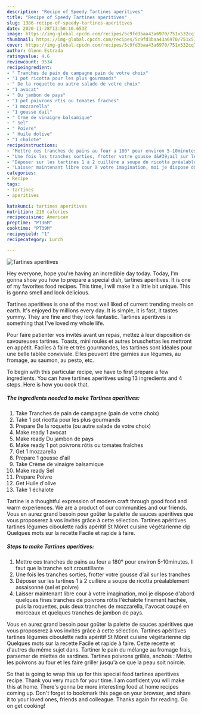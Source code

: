 ```yaml
---
description: "Recipe of Speedy Tartines aperitives"
title: "Recipe of Speedy Tartines aperitives"
slug: 1386-recipe-of-speedy-tartines-aperitives
date: 2020-11-28T13:50:10.653Z
image: https://img-global.cpcdn.com/recipes/5c9fd3baa43a6970/751x532cq70/tartines-aperitives-photo-principale-de-la-recette.jpg
thumbnail: https://img-global.cpcdn.com/recipes/5c9fd3baa43a6970/751x532cq70/tartines-aperitives-photo-principale-de-la-recette.jpg
cover: https://img-global.cpcdn.com/recipes/5c9fd3baa43a6970/751x532cq70/tartines-aperitives-photo-principale-de-la-recette.jpg
author: Glenn Estrada
ratingvalue: 4.6
reviewcount: 9534
recipeingredient:
- " Tranches de pain de campagne pain de votre choix"
- "1 pot ricotta pour les plus gourmands"
- " De la roquette ou autre salade de votre choix"
- "1 avocat"
- " Du jambon de pays"
- "1 pot poivrons rtis ou tomates fraches"
- "1 mozzarella"
- "1 gousse dail"
- " Crme de vinaigre balsamique"
- " Sel"
- " Poivre"
- " Huile dolive"
- "1 chalote"
recipeinstructions:
- "Mettre ces tranches de pains au four a 180° pour environ 5-10minutes. Il faut que la tranche soit croustillante"
- "Une fois les tranches sorties, frotter votre gousse d&#39;ail sur les tranches"
- "Déposer sur les tartines 1 à 2 cuillère a soupe de ricotta préalablement assaisonné (sel et poivre)"
- "Laisser maintenant libre cour à votre imagination, moi je dispose d&#39;abord quelques fines tranches de poivrons rôtis l&#39;échalote finement hachée, puis la roquettes, puis deux tranches de mozzarella, l&#39;avocat coupé en morceaux et quelques tranches de jambon de pays."
categories:
- Recipe
tags:
- tartines
- aperitives

katakunci: tartines aperitives 
nutrition: 218 calories
recipecuisine: American
preptime: "PT36M"
cooktime: "PT39M"
recipeyield: "1"
recipecategory: Lunch

---
```



![Tartines aperitives](https://img-global.cpcdn.com/recipes/5c9fd3baa43a6970/751x532cq70/tartines-aperitives-photo-principale-de-la-recette.jpg)

Hey everyone, hope you're having an incredible day today. Today, I'm gonna show you how to prepare a special dish, tartines aperitives. It is one of my favorites food recipes. This time, I will make it a little bit unique. This is gonna smell and look delicious.

Tartines aperitives is one of the most well liked of current trending meals on earth. It's enjoyed by millions every day. It is simple, it is fast, it tastes yummy. They are fine and they look fantastic. Tartines aperitives is something that I've loved my whole life.

Pour faire patienter vos invités avant un repas, mettez à leur disposition de savoureuses tartines. Toasts, mini roulés et autres bruschettas les mettront en appétit. Faciles à faire et très gourmandes, les tartines sont idéales pour une belle tablée conviviale. Elles peuvent être garnies aux légumes, au fromage, au saumon, au pesto, etc.


To begin with this particular recipe, we have to first prepare a few ingredients. You can have tartines aperitives using 13 ingredients and 4 steps. Here is how you cook that.

<!--inarticleads1-->

##### The ingredients needed to make Tartines aperitives:

1. Take  Tranches de pain de campagne (pain de votre choix)
1. Take 1 pot ricotta pour les plus gourmands
1. Prepare  De la roquette (ou autre salade de votre choix)
1. Make ready 1 avocat
1. Make ready  Du jambon de pays
1. Make ready 1 pot poivrons rôtis ou tomates fraîches
1. Get 1 mozzarella
1. Prepare 1 gousse d&#39;ail
1. Take  Crème de vinaigre balsamique
1. Make ready  Sel
1. Prepare  Poivre
1. Get  Huile d&#39;olive
1. Take 1 échalote


Tartine is a thoughtful expression of modern craft through good food and warm experiences. We are a product of our communities and our friends. Vous en aurez grand besoin pour goûter la palette de sauces apéritives que vous proposerez à vos invités grâce à cette sélection. Tartines apéritives tartines légumes ciboulette radis apéritif St Môret cuisine végétarienne dip Quelques mots sur la recette Facile et rapide à faire. 

<!--inarticleads2-->

##### Steps to make Tartines aperitives:

1. Mettre ces tranches de pains au four a 180° pour environ 5-10minutes. Il faut que la tranche soit croustillante
1. Une fois les tranches sorties, frotter votre gousse d&#39;ail sur les tranches
1. Déposer sur les tartines 1 à 2 cuillère a soupe de ricotta préalablement assaisonné (sel et poivre)
1. Laisser maintenant libre cour à votre imagination, moi je dispose d&#39;abord quelques fines tranches de poivrons rôtis l&#39;échalote finement hachée, puis la roquettes, puis deux tranches de mozzarella, l&#39;avocat coupé en morceaux et quelques tranches de jambon de pays.


Vous en aurez grand besoin pour goûter la palette de sauces apéritives que vous proposerez à vos invités grâce à cette sélection. Tartines apéritives tartines légumes ciboulette radis apéritif St Môret cuisine végétarienne dip Quelques mots sur la recette Facile et rapide à faire. Cette recette et d&#39;autres du même sujet dans. Tartiner le pain du mélange au fromage frais, parsemer de miettes de sardines. Tartines poivrons grillés, anchois : Mettre les poivrons au four et les faire griller jusqu&#39;à ce que la peau soit noircie. 

So that is going to wrap this up for this special food tartines aperitives recipe. Thank you very much for your time. I am confident you will make this at home. There's gonna be more interesting food at home recipes coming up. Don't forget to bookmark this page on your browser, and share it to your loved ones, friends and colleague. Thanks again for reading. Go on get cooking!
